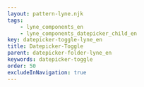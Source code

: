 ```yaml
---
layout: pattern-lyne.njk
tags: 
    - lyne_components_en
    - lyne_components_datepicker_child_en
key: datepicker-toggle-lyne_en
title: Datepicker-Toggle
parent: datepicker-folder-lyne_en
keywords: datepicker-toggle
order: 50
excludeInNavigation: true
---
```

